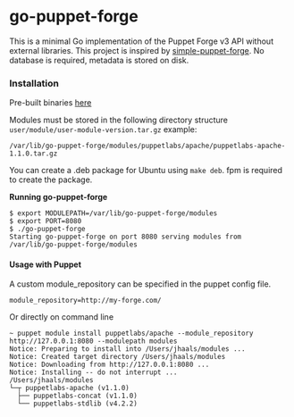 # go-puppet-forge

This is a minimal Go implementation of the Puppet Forge v3 API without external libraries. This project is inspired by [simple-puppet-forge](https://github.com/dalen/simple-puppet-forge).
No database is required, metadata is stored on disk.

### Installation
Pre-built binaries [here](http://dl.bintray.com/jhaals/generic/go-puppet-forge/)

Modules must be stored in the following directory structure `user/module/user-module-version.tar.gz`
example:

    /var/lib/go-puppet-forge/modules/puppetlabs/apache/puppetlabs-apache-1.1.0.tar.gz

You can create a .deb package for Ubuntu using `make deb`. fpm is required to create the package.

__Running go-puppet-forge__

    $ export MODULEPATH=/var/lib/go-puppet-forge/modules
    $ export PORT=8080
    $ ./go-puppet-forge
    Starting go-puppet-forge on port 8080 serving modules from /var/lib/go-puppet-forge/modules

#### Usage with Puppet
A custom module_repository can be specified in the puppet config file.

    module_repository=http://my-forge.com/

Or directly on command line

    ~ puppet module install puppetlabs/apache --module_repository http://127.0.0.1:8080 --modulepath modules
    Notice: Preparing to install into /Users/jhaals/modules ...
    Notice: Created target directory /Users/jhaals/modules
    Notice: Downloading from http://127.0.0.1:8080 ...
    Notice: Installing -- do not interrupt ...
    /Users/jhaals/modules
    └─┬ puppetlabs-apache (v1.1.0)
      ├── puppetlabs-concat (v1.1.0)
      └── puppetlabs-stdlib (v4.2.2)
